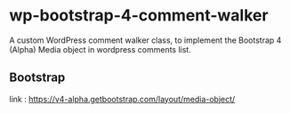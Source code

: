 # wp-bootstrap-4-comment-walker
A custom WordPress comment walker class, to implement the Bootstrap 4 (Alpha) Media object in wordpress comments list.
## Bootstrap
link : https://v4-alpha.getbootstrap.com/layout/media-object/
